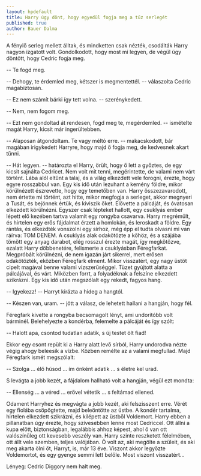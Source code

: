 ```yaml
---
layout: hpdefault
title: Harry úgy dönt, hogy egyedül fogja meg a tűz serlegét
published: true
author: Bauer Dalma
---
```

A fénylő serleg mellett álltak, és mindketten csak nézték, csodálták Harry nagyon izgatott volt. Gondolkodott, hogy most mi legyen, de végül úgy döntött, hogy Cedric fogja meg.

-- Te fogd meg.

-- Dehogy, te érdemled meg, kétszer is megmentettél. -- válaszolta Cedric magabiztosan.

-- Ez nem számít bárki így tett volna. -- szerénykedett.

-- Nem, nem fogom meg.

-- Ezt nem gondoltad át rendesen, fogd meg te, megérdemled. -- ismételte magát Harry, kicsit már ingerültebben.

-- Alaposan átgondoltam. Te vagy méltó erre. -- makacskodott, bár magában irigykedett Harryre, hogy majd ő fogja meg, de kedvesnek akart tűnni.

-- Hát legyen. -- határozta el Harry, örült, hogy ő lett a győztes, de egy kicsit sajnálta Cedricet. Nem volt mit tenni, megérintette, de valami nem várt történt. Lába alól eltűnt a talaj, és a világ elkezdett vele forogni, érezte, hogy egyre rosszabbul van. Egy kis idő után lezuhant a kemény földre, mikor körülnézett észrevette, hogy egy temetőben van. Harry összezavarodott, nem értette mi történt, azt hitte, mikor megfogja a serleget, akkor megnyeri a Tusát, és bejönnek értük, és kiviszik őket. Elővette a pálcáját, és óvatosan elkezdett körülnézni. Egyszer csak lépteket hallott, egy csuklyás ember lépett elő kezében tartva valamit egy rongyba csavarva. Harry megrémült, és hirtelen egy erős fájdalmat érzett a homlokán, és leroskadt a földre. Egy rántás, és elkezdték vonszolni egy sírhoz, még épp el tudta olvasni mi van ráírva: TOM DENEM. A csuklyás alak odakötözte a kőhöz, és a szájába tömött egy anyag darabot, elég rosszul érezte magát, így megkötözve, ezalatt Harry döbbenetére, felismerte a csuklyásban Féregfarkat. Megpróbált körülnézni, de nem igazán járt sikerrel, mert erősen odakötözték, eközben Féregfark elment. Mikor visszatért, egy nagy üstöt cipelt magával benne valami vízszerűséggel. Tüzet gyújtott alatta a pálcájával, és várt. Miközben forrt, a folyadéknak a felszíne elkezdett szikrázni. Egy kis idő után megszólalt egy rekedt, fagyos hang.

-- Igyekezz! -- Harryt kirázta a hideg a hangtól.

-- Készen van, uram. -- jött a válasz, de lehetett hallani a hangján, hogy fél.

Féregfark kivette a rongyba becsomagolt lényt, ami undorítóbb volt bárminél. Belehelyezte a kondérba, felemelte a pálcáját és így szólt:

-- Halott apa, csontod tudatlan adatik, s új testet ölt fiad!

Ekkor egy csont repült ki a Harry alatt levő sírból, Harry undorodva nézte végig ahogy beleesik a vízbe. Közben remélte az a valami megfullad. Majd Féregfark ismét megszólalt:

-- Szolga ... élő húsod ... ím önként adatik ... s életre kel urad.

S levágta a jobb kezét, a fájdalom hallható volt a hangján, végül ezt mondta:

-- Ellenség ... a véred ... erővel vétetik ... s feltámad ellened.

Odament Harryhez és megvágta a jobb kezét, aki felszisszent erre. Vérét egy fiolába csöpögtette, majd beleöntötte az üstbe. A kondér tartalma, hirtelen elkezdett szikrázni, és kilépett az üstből Voldemort. Harry ebben a pillanatban úgy érezte, hogy szívesebben lenne most Cedriccel. Ott állni a kupa előtt, biztonságban, legalábbis ahhoz képest, ahol ő van ott valószínűleg ott kevesebb veszély van. Harry szinte reszketett félelmében, ott állt vele szemben, teljes valójában. Ő volt az, aki megölte a szüleit, és aki meg akarta ölni őt, Harryt, is, már 13 éve. Viszont akkor legyőzte Voldemortot, és egy gyenge semmi lett belőle. Most viszont visszatért...

Lényeg: Cedric Diggory nem halt meg.